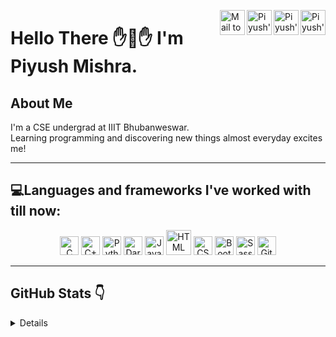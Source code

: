 <a href="https://twitter.com/IronLegTheOne" target="_blank" rel="nofollow"><img class="icon" title="Twitter" align="right" alt="Piyush's Twitter" width="40px" src="https://uxwing.com/wp-content/themes/uxwing/download/10-brands-and-social-media/twitter-round-color.svg" /></a><a href="https://www.linkedin.com/in/piyushmishra965/" target="_blank" rel="nofollow"><img class="icon" title="LinkedIn" align="right" alt="Piyush's Linkdein" width="40px" src="https://uxwing.com/wp-content/themes/uxwing/download/10-brands-and-social-media/linkedin-round-color.svg" /></a><a href="https://www.instagram.com/_.darthsalad._/" target="_blank" rel="nofollow"><img class="icon" title="Instagram" align="right" alt="Piyush's Insta" width="40px" src="https://uxwing.com/wp-content/themes/uxwing/download/10-brands-and-social-media/instagram-round-color.svg" /></a><a href="mailto:piyushmishra965@gmail.com" target="_blank" rel="nofollow"><img class="icon" title="Mail" align="right" alt="Mail to Piyush" width="40px" src="https://www.freepnglogos.com/uploads/logo-gmail-png/logo-gmail-png-circle-email-gmail-logo-mail-material-icon-21.png" /></a>
# Hello There ✋👋✋ I'm Piyush Mishra.
## **About Me**

I'm a CSE undergrad at IIIT Bhubanweswar.<br>
Learning programming and discovering new things almost everyday excites me!

---
 
## **💻Languages and frameworks I've worked with till now:**

<p align="center">
<img title="C" alt="C" src="https://raw.githubusercontent.com/jmnote/z-icons/master/svg/c.svg" width="30px">
<img title="C++" alt="C++" src="https://raw.githubusercontent.com/jmnote/z-icons/master/svg/cpp.svg" width="30px">
<img title="Python" alt="Python" src="https://raw.githubusercontent.com/jmnote/z-icons/master/svg/python.svg" width="30px">
<img title="Dart" alt="Dart" src="" width="30px">
<img title="Javascript" alt="Javascript" src="https://raw.githubusercontent.com/dereknguyen269/dereknguyen269/master/images/js.png" width="30px">
<img title="HTML" alt="HTML" src="https://upload.wikimedia.org/wikipedia/commons/6/61/HTML5_logo_and_wordmark.svg" width="40px">
<img title="CSS" alt="CSS" src="https://upload.wikimedia.org/wikipedia/commons/3/3d/CSS.3.svg" width="30px">
<img title="Bootstrap" alt="Bootstrap" src="https://cdn.jsdelivr.net/gh/devicons/devicon/icons/bootstrap/bootstrap-plain.svg" width="30px">
<img title="Sass" alt="Sass" src="https://cdn.jsdelivr.net/gh/devicons/devicon/icons/sass/sass-original.svg" width="30px">
<img title="Git" alt="Git" src="https://raw.githubusercontent.com/jmnote/z-icons/master/svg/git.svg" width="30px">
 
 </p>
 
 ---
## **GitHub Stats 👇** 
<details>
<p align="center">
  <img src = "https://github-readme-stats.vercel.app/api?username=DarthSalad&show_icons=true&theme=omni&locale=en">
  <img src = "https://github-readme-stats.vercel.app/api/top-langs/?username=DarthSalad&theme=omni&show_icons=true&layout=compact">
</p>
</details> 

 

